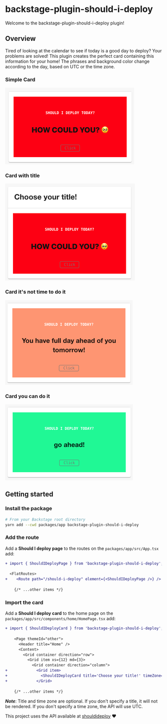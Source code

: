 # backstage-plugin-should-i-deploy

Welcome to the backstage-plugin-should-i-deploy plugin!

## Overview

Tired of looking at the calendar to see if today is a good day to deploy? Your problems are solved! This plugin creates the perfect card containing this information for your home! The phrases and background color change according to the day, based on UTC or the time zone.

### Simple Card

![Simple card](./docs/should-i-deploy-card-without-title.png)

### Card with title

![Simple card](./docs/should-i-deploy-card-with-title.png)

### Card it's not time to do it

![Simple card](./docs/should-i-deploy-card-its-not-time.png)

### Card you can do it

![Simple card](./docs/should-i-deploy-card-go-ahead.png)

## Getting started

### Install the package

```bash
# From your Backstage root directory
yarn add --cwd packages/app backstage-plugin-should-i-deploy
```

### Add the route

Add a **Should I deploy page** to the routes on the `packages/app/src/App.tsx` add:

```diff
+ import { ShouldIDeployPage } from 'backstage-plugin-should-i-deploy';

  <FlatRoutes>
+    <Route path="/should-i-deploy" element={<ShouldIDeployPage />} />

    {/* ...other items */}
```

### Import the card

Add a **Should I deploy card** to the home page on the `packages/app/src/components/home/HomePage.tsx` add:

```diff
+ import { ShouldIDeployCard } from 'backstage-plugin-should-i-deploy';

    <Page themeId="other">
      <Header title="Home" />
      <Content>
        <Grid container direction="row">
          <Grid item xs={12} md={3}>
            <Grid container direction="column">
+             <Grid item>
+               <ShouldIDeployCard title='Choose your title!' timeZone="America/Sao_Paulo"/>
+             </Grid>

    {/* ...other items */}
```

**_Note_**: Title and time zone are optional. If you don't specify a title, it will not be rendered. If you don't specify a time zone, the API will use UTC.

This project uses the API available at [shouldideploy](https://github.com/baires/shouldideploy) :heart:
